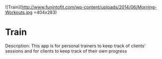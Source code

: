 ![Train](http://www.funintofit.com/wp-content/uploads/2014/06/Morning-Workouts.jpg =404x283)
# Train

Description:  This app is for personal trainers
to keep track of clients' sessions and for clients to
keep track of their own progress

